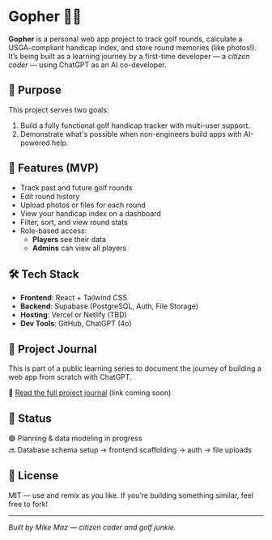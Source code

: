 # Gopher 🏌️‍♂️

**Gopher** is a personal web app project to track golf rounds, calculate a USGA-compliant handicap index, and store round memories (like photos!). It’s being built as a learning journey by a first-time developer — a *citizen coder* — using ChatGPT as an AI co-developer.

## 🔭 Purpose

This project serves two goals:
1. Build a fully functional golf handicap tracker with multi-user support.
2. Demonstrate what's possible when non-engineers build apps with AI-powered help.

## 🌟 Features (MVP)

- Track past and future golf rounds
- Edit round history
- Upload photos or files for each round
- View your handicap index on a dashboard
- Filter, sort, and view round stats
- Role-based access:
  - **Players** see their data
  - **Admins** can view all players

## 🛠 Tech Stack

- **Frontend**: React + Tailwind CSS
- **Backend**: Supabase (PostgreSQL, Auth, File Storage)
- **Hosting**: Vercel or Netlify (TBD)
- **Dev Tools**: GitHub, ChatGPT (4o)

## 📖 Project Journal

This is part of a public learning series to document the journey of building a web app from scratch with ChatGPT.

📝 [Read the full project journal](#) (link coming soon)

## 🚀 Status

🟢 Planning & data modeling in progress  
🔜 Database schema setup → frontend scaffolding → auth → file uploads

## 🤝 License

MIT — use and remix as you like. If you’re building something similar, feel free to fork!

---

*Built by Mike Maz — citizen coder and golf junkie.*
